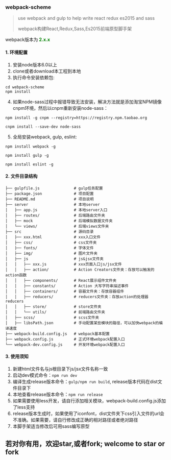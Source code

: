 ### webpack-scheme
>use webpack and gulp to help write react redux es2015 and sass
>
> webpack构建React,Redux,Sass,Es2015前端原型脚手架

webpack版本为<strong style="color:green"> 2.x.x </strong>

#### 1. 环境配置
1. 安装node版本6.0以上
2. clone或者download本工程到本地
3. 执行命令安装依赖包:

```
cd webpack-scheme
npm install
```
4. 如果node-sass过程中报错导致无法安装，解决方法就是添加淘宝NPM镜像cnpm环境，然后以cnpm重新安装node-sass：

```
npm install -g cnpm --registry=https://registry.npm.taobao.org

cnpm install --save-dev node-sass
```
5. 全局安装webpack, gulp, eslint:

```
npm install webpack -g

npm install gulp -g

npm install eslint -g

```

#### 2. 文件目录结构

```
├── gulpfile.js               # gulp任务配置
├── package.json              # 项目配置
├── README.md                 # 项目说明
├── server                    # 本地server
│   ├── app.js                # 本地server入口
│   ├── routes/               # 后端路由文件夹
│   ├── mock                  # 后端模拟数据文件夹
│   └── views/                # 后端views文件夹
├── src                       # 源码目录
│   ├── xxx.html              # xxx入口文件
│   ├── css/                  # css文件夹
│   ├── fonts/                # 字体文件
│   ├── img/                  # 图片文件夹
│   ├── js                    # js&jsx文件夹
│   │   ├── xxx.js            # xxx页面入口js/jsx文件
│   │   ├── action/           # Action Creators文件夹：存放可以触发的action函数
│   │   ├── components/       # React展示组件文件夹
│   │   ├── constants/        # Action 大写字符串描述事件
│   │   ├── containers/       # 容器文件夹：存放容器组件
│   │   ├── reducers/         # reducers文件夹：存放action的处理器reducers
│   │   ├── store/            # store文件夹
│   │   └── utils/            # 前端路由文件夹
│   ├── scss/                 # scss文件夹
│   ├── libsPath.json         # 手动配置某些模块的路径，可以加快webpack的编译速度
├── webpack-build.config.js   # webpack基本配置
├── webpack.config.js         # 正式环境webpack配置入口
└── webpack-dev.config.js     # 开发环境webpack配置入口
```

#### 3. 使用须知

1. 新建html文件名与js根目录下js/jsx文件名称一致
2. 启动dev模式命令：`npm run dev`
3. 编译生成release版本命令：`gulp/npm run build`, release版本代码在dist文件目录下
4. 本地查看release版本命令：`npm run release`
5. 如果需要使用less开发，请自行添加相关模块，webpack-build.config.js添加了less支持
6. release版本生成时，如果使用了iconfont，dist文件夹下css引入文件的url会不准确。如果需要，请自行修改成正确的相对路径或者绝对路径
7. 本脚手架适当修改后可用sass编写原型


## 若对你有用，欢迎star,或者fork;  welcome to star or fork












































